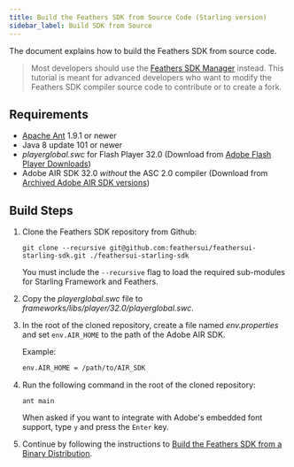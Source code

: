 ```yaml
---
title: Build the Feathers SDK from Source Code (Starling version)
sidebar_label: Build SDK from Source
---
```


The document explains how to build the Feathers SDK from source code.

> Most developers should use the [Feathers SDK Manager](./installation-instructions.md) instead. This tutorial is meant for advanced developers who want to modify the Feathers SDK compiler source code to contribute or to create a fork.

## Requirements

- [Apache Ant](http://ant.apache.org) 1.9.1 or newer
- Java 8 update 101 or newer
- _playerglobal.swc_ for Flash Player 32.0 (Download from [Adobe Flash Player Downloads](https://www.adobe.com/support/flashplayer/downloads.html))
- Adobe AIR SDK 32.0 _without_ the ASC 2.0 compiler (Download from [Archived Adobe AIR SDK versions](https://helpx.adobe.com/air/kb/archived-air-sdk-version.html))

## Build Steps

1.  Clone the Feathers SDK repository from Github:

        git clone --recursive git@github.com:feathersui/feathersui-starling-sdk.git ./feathersui-starling-sdk

    You must include the `--recursive` flag to load the required sub-modules for Starling Framework and Feathers.

1.  Copy the _playerglobal.swc_ file to _frameworks/libs/player/32.0/playerglobal.swc_.

1.  In the root of the cloned repository, create a file named _env.properties_ and set `env.AIR_HOME` to the path of the Adobe AIR SDK.

    Example:

    ```txt
    env.AIR_HOME = /path/to/AIR_SDK
    ```

1.  Run the following command in the root of the cloned repository:

        ant main

    When asked if you want to integrate with Adobe's embedded font support, type `y` and press the `Enter` key.

1.  Continue by following the instructions to [Build the Feathers SDK from a Binary Distribution](./build-binary-distribution.md).
